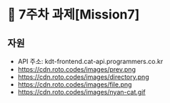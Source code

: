 # 📌 7주차 과제[Mission7]

## 자원

- API 주소: kdt-frontend.cat-api.programmers.co.kr
- https://cdn.roto.codes/images/prev.png
- https://cdn.roto.codes/images/directory.png
- https://cdn.roto.codes/images/file.png
- https://cdn.roto.codes/images/nyan-cat.gif
